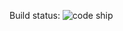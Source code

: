 Build status:
![code ship](https://codeship.com/projects/4f55ecf0-c4a3-0134-b0f8-4e6f0fe654b5/status?branch=master)
